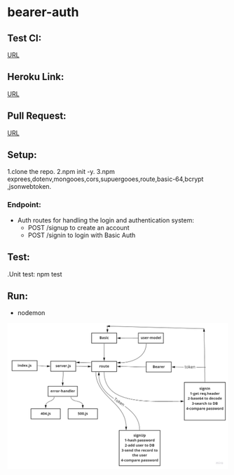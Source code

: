 # bearer-auth

## Test CI:
[URL](https://github.com/AyahZaareer/bearer-auth/actions)

## Heroku Link:
[URL]()

## Pull Request:
[URL](https://github.com/AyahZaareer/bearer-auth/pull/1)

## Setup:
1.clone the repo.
2.npm init -y.
3.npm exprees,dotenv,mongooes,cors,supuergooes,route,basic-64,bcrypt ,jsonwebtoken.


### Endpoint:
 - Auth routes for handling the login and authentication system:
   - POST /signup to create an account
   - POST /signin to login with Basic Auth



## Test:
.Unit test: npm test

## Run:
 - nodemon



 ![auth](bearer-auth.jpg)

